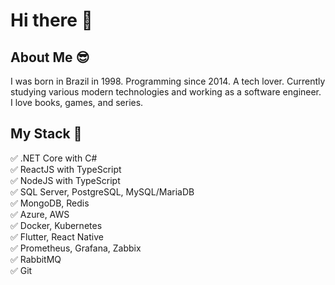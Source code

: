 # Hi there 👋

## About Me 😎
I was born in Brazil in 1998. Programming since 2014. A tech lover. Currently studying various modern technologies and working as a software engineer. I love books, games, and series.

## My Stack 🚀
✅ .NET Core with C#  
✅ ReactJS with TypeScript  
✅ NodeJS with TypeScript  
✅ SQL Server, PostgreSQL, MySQL/MariaDB  
✅ MongoDB, Redis  
✅ Azure, AWS  
✅ Docker, Kubernetes  
✅ Flutter, React Native  
✅ Prometheus, Grafana, Zabbix  
✅ RabbitMQ  
✅ Git
